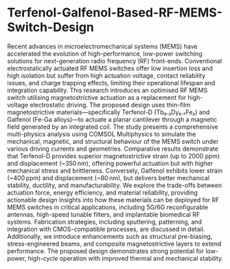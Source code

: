 # Terfenol-Galfenol-Based-RF-MEMS-Switch-Design
Recent advances in microelectromechanical systems (MEMS) have accelerated the evolution of high-performance, low-power switching solutions for next-generation radio frequency (RF) front-ends. Conventional electrostatically actuated RF MEMS switches offer low insertion loss and high isolation but suffer from high actuation voltage, contact reliability issues, and charge trapping effects, limiting their operational lifespan and integration capability. This research introduces an optimised RF MEMS switch utilising magnetostrictive actuation as a replacement for high-voltage electrostatic driving. The proposed design uses thin-film magnetostrictive materials—specifically Terfenol-D (Tb₀.₃Dy₀.₇Fe₂) and Galfenol (Fe-Ga alloys)—to actuate a planar cantilever through a magnetic field generated by an integrated coil. The study presents a comprehensive multi-physics analysis using COMSOL Multiphysics to simulate the mechanical, magnetic, and structural behaviour of the MEMS switch under various driving currents and geometries. Comparative results demonstrate that Terfenol-D provides superior magnetostrictive strain (up to 2000 ppm) and displacement (~350 nm), offering powerful actuation but with higher mechanical stress and brittleness. Conversely, Galfenol exhibits lower strain (~400 ppm) and displacement (~80 nm), but delivers better mechanical stability, ductility, and manufacturability. We explore the trade-offs between actuation force, energy efficiency, and material reliability, providing actionable design insights into how these materials can be deployed for RF MEMS switches in critical applications, including 5G/6G reconfigurable antennas, high-speed tunable filters, and implantable biomedical RF systems. Fabrication strategies, including sputtering, patterning, and integration with CMOS-compatible processes, are discussed in detail. Additionally, we introduce enhancements such as structural pre-biasing, stress-engineered beams, and composite magnetostrictive layers to extend performance. The proposed design demonstrates strong potential for low-power, high-cycle operation with improved thermal and mechanical stability. 
